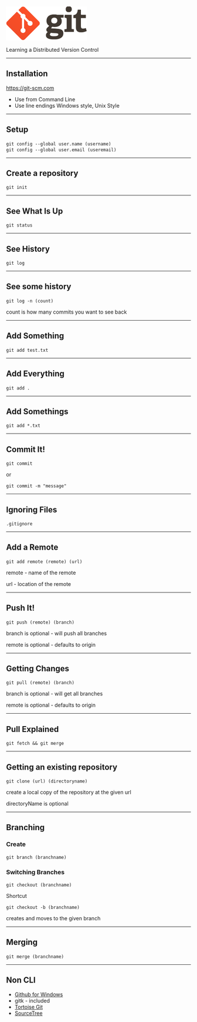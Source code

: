 ![Git Logo](images/logo.png)

Learning a Distributed Version Control


---

## Installation 

https://git-scm.com

  - Use from Command Line
  - Use line endings Windows style, Unix Style

---

## Setup

    git config --global user.name (username)
    git config --global user.email (useremail)

---

## Create a repository

    git init

---

## See What Is Up

    git status

---
## See History

    git log

---

## See some history

    git log -n (count)

count is how many commits you want to see back

---

## Add Something

    git add test.txt

---

## Add Everything

    git add .

---

## Add Somethings

    git add *.txt

---

## Commit It!

    git commit

or

    git commit -m "message"

---

## Ignoring Files

    .gitignore

---

## Add a Remote

    git add remote (remote) (url)

remote - name of the remote

url - location of the remote

---

## Push It!

    git push (remote) (branch)

branch is optional - will push all branches

remote is optional - defaults to origin

---

## Getting Changes

    git pull (remote) (branch)

branch is optional - will get all branches

remote is optional - defaults to origin

---

## Pull Explained

    git fetch && git merge 
  
---

## Getting an existing repository

    git clone (url) (directoryname)

create a local copy of the repository at the given url

directoryName is optional

---

## Branching

### Create

    git branch (branchname)

### Switching Branches

    git checkout (branchname)

Shortcut

    git checkout -b (branchname)

creates and moves to the given branch

---

## Merging
  
    git merge (branchname)

---

## Non CLI

- [Github for Windows](https://windows.github.com)
- gitk - included
- [Tortoise Git](http://code.google.com/p/tortoisegit)
- [SourceTree](http://www.sourcetreeapp.com)
